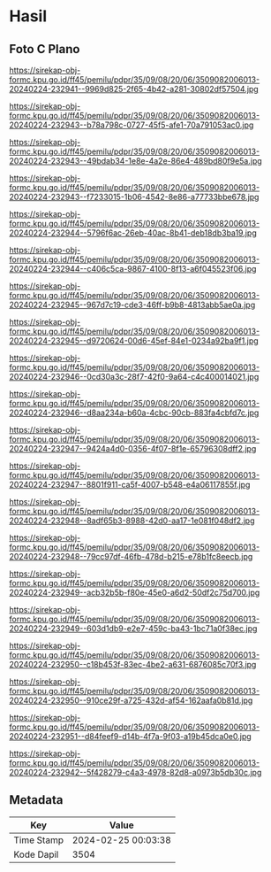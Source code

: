 # Hasil

## Foto C Plano

https://sirekap-obj-formc.kpu.go.id/ff45/pemilu/pdpr/35/09/08/20/06/3509082006013-20240224-232941--9969d825-2f65-4b42-a281-30802df57504.jpg

https://sirekap-obj-formc.kpu.go.id/ff45/pemilu/pdpr/35/09/08/20/06/3509082006013-20240224-232943--b78a798c-0727-45f5-afe1-70a791053ac0.jpg

https://sirekap-obj-formc.kpu.go.id/ff45/pemilu/pdpr/35/09/08/20/06/3509082006013-20240224-232943--49bdab34-1e8e-4a2e-86e4-489bd80f9e5a.jpg

https://sirekap-obj-formc.kpu.go.id/ff45/pemilu/pdpr/35/09/08/20/06/3509082006013-20240224-232943--f7233015-1b06-4542-8e86-a77733bbe678.jpg

https://sirekap-obj-formc.kpu.go.id/ff45/pemilu/pdpr/35/09/08/20/06/3509082006013-20240224-232944--5796f6ac-26eb-40ac-8b41-deb18db3ba19.jpg

https://sirekap-obj-formc.kpu.go.id/ff45/pemilu/pdpr/35/09/08/20/06/3509082006013-20240224-232944--c406c5ca-9867-4100-8f13-a6f045523f06.jpg

https://sirekap-obj-formc.kpu.go.id/ff45/pemilu/pdpr/35/09/08/20/06/3509082006013-20240224-232945--967d7c19-cde3-46ff-b9b8-4813abb5ae0a.jpg

https://sirekap-obj-formc.kpu.go.id/ff45/pemilu/pdpr/35/09/08/20/06/3509082006013-20240224-232945--d9720624-00d6-45ef-84e1-0234a92ba9f1.jpg

https://sirekap-obj-formc.kpu.go.id/ff45/pemilu/pdpr/35/09/08/20/06/3509082006013-20240224-232946--0cd30a3c-28f7-42f0-9a64-c4c400014021.jpg

https://sirekap-obj-formc.kpu.go.id/ff45/pemilu/pdpr/35/09/08/20/06/3509082006013-20240224-232946--d8aa234a-b60a-4cbc-90cb-883fa4cbfd7c.jpg

https://sirekap-obj-formc.kpu.go.id/ff45/pemilu/pdpr/35/09/08/20/06/3509082006013-20240224-232947--9424a4d0-0356-4f07-8f1e-65796308dff2.jpg

https://sirekap-obj-formc.kpu.go.id/ff45/pemilu/pdpr/35/09/08/20/06/3509082006013-20240224-232947--8801f911-ca5f-4007-b548-e4a06117855f.jpg

https://sirekap-obj-formc.kpu.go.id/ff45/pemilu/pdpr/35/09/08/20/06/3509082006013-20240224-232948--8adf65b3-8988-42d0-aa17-1e081f048df2.jpg

https://sirekap-obj-formc.kpu.go.id/ff45/pemilu/pdpr/35/09/08/20/06/3509082006013-20240224-232948--79cc97df-46fb-478d-b215-e78b1fc8eecb.jpg

https://sirekap-obj-formc.kpu.go.id/ff45/pemilu/pdpr/35/09/08/20/06/3509082006013-20240224-232949--acb32b5b-f80e-45e0-a6d2-50df2c75d700.jpg

https://sirekap-obj-formc.kpu.go.id/ff45/pemilu/pdpr/35/09/08/20/06/3509082006013-20240224-232949--603d1db9-e2e7-459c-ba43-1bc71a0f38ec.jpg

https://sirekap-obj-formc.kpu.go.id/ff45/pemilu/pdpr/35/09/08/20/06/3509082006013-20240224-232950--c18b453f-83ec-4be2-a631-6876085c70f3.jpg

https://sirekap-obj-formc.kpu.go.id/ff45/pemilu/pdpr/35/09/08/20/06/3509082006013-20240224-232950--910ce29f-a725-432d-af54-162aafa0b81d.jpg

https://sirekap-obj-formc.kpu.go.id/ff45/pemilu/pdpr/35/09/08/20/06/3509082006013-20240224-232951--d84feef9-d14b-4f7a-9f03-a19b45dca0e0.jpg

https://sirekap-obj-formc.kpu.go.id/ff45/pemilu/pdpr/35/09/08/20/06/3509082006013-20240224-232942--5f428279-c4a3-4978-82d8-a0973b5db30c.jpg


## Metadata

| Key        | Value               |
| ---------- | ------------------- |
| Time Stamp | 2024-02-25 00:03:38 |
| Kode Dapil | 3504                |




